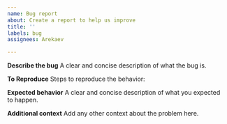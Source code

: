```yaml
---
name: Bug report
about: Create a report to help us improve
title: ''
labels: bug
assignees: Arekaev

---
```


**Describe the bug**
A clear and concise description of what the bug is.

**To Reproduce**
Steps to reproduce the behavior:

**Expected behavior**
A clear and concise description of what you expected to happen.

**Additional context**
Add any other context about the problem here.
